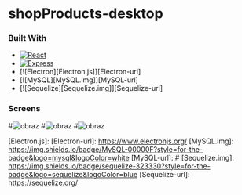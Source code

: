 # shopProducts-desktop
### Built With
* [![React][React.js]][React-url]
* [![Express][Express.js]][Express-url]
* [![Electron][Electron.js]][Electron-url]
* [![MySQL][MySQL.img]][MySQL-url]
* [![Sequelize][Sequelize.img]][Sequelize-url]

### Screens
#![obraz](https://user-images.githubusercontent.com/82237491/224729035-17a9a15f-ad2e-4c5f-8f48-1d29a2655f7f.png)
#![obraz](https://user-images.githubusercontent.com/82237491/224729143-7f067ad2-8af0-4522-a1db-93900e5471af.png)
#![obraz](https://user-images.githubusercontent.com/82237491/224729212-4ca0baf7-9d6d-4e44-a428-08c50ddf0fc8.png)


<!-- MARKDOWN LINKS & IMAGES -->
[React.js]: https://img.shields.io/badge/React-20232A?style=for-the-badge&logo=react&logoColor=61DAFB
[React-url]: https://reactjs.org/
[Express.js]: https://img.shields.io/badge/Express.js-404D59?style=for-the-badge
[Express-url]: https://expressjs.com/
[Electron.js]: 
[Electron-url]: https://www.electronjs.org/
[MySQL.img]: https://img.shields.io/badge/MySQL-00000F?style=for-the-badge&logo=mysql&logoColor=white
[MySQL-url]: #
[Sequelize.img]: https://img.shields.io/badge/sequelize-323330?style=for-the-badge&logo=sequelize&logoColor=blue
[Sequelize-url]: https://sequelize.org/

